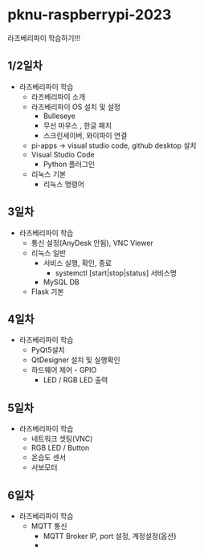 # pknu-raspberrypi-2023
라즈베리파이 학습하기!!!

## 1/2일차
- 라즈베리파이 학습
    - 라즈베리파이 소개
    - 라즈베리파이 OS 설치 및 설정
        - Bulleseye
        - 무선 마우스 , 한글 패치
        - 스크린세이버, 와이파이 연결
    - pi-apps -> visual studio code, github desktop 설치
    - Visual Studio Code
        - Python 플러그인
    - 리눅스 기본
        - 리눅스 명령어

## 3일차
- 라즈베리파이 학습
    - 통신 설정(AnyDesk 안됨), VNC Viewer
    - 리눅스 일반
        - 서비스 실행, 확인, 종료
            - systemctl [start|stop|status] 서비스명
        - MySQL DB
    - Flask 기본

## 4일차
- 라즈베리파이 학습
    - PyQt5설치
    - QtDesigner 설치 및 실행확인
    - 하드웨어 제어 - GPIO
        - LED / RGB LED 출력

## 5일차
- 라즈베리파이 학습
    - 네트워크 셋팅(VNC)
    - RGB LED / Button
    - 온습도 센서
    - 서보모터

## 6일차
- 라즈베리파이 학습
    - MQTT 통신
        - MQTT Broker IP, port 설정, 계정설정(옵션)
        - 